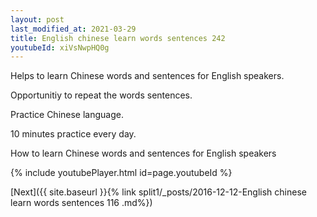 ```yaml
---
layout: post
last_modified_at: 2021-03-29
title: English chinese learn words sentences 242 
youtubeId: xiVsNwpHQ0g
---
```

 
 
Helps to learn Chinese words and sentences for English speakers.

Opportunitiy to repeat the words sentences. 

Practice Chinese language. 
 
10 minutes practice every day. 
 
How to learn Chinese words and sentences for English speakers 
 
{% include youtubePlayer.html id=page.youtubeId %}
 
 
[Next]({{ site.baseurl }}{% link  split1/_posts/2016-12-12-English chinese learn words sentences 116 .md%})
 
